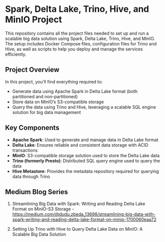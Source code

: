 # Spark, Delta Lake, Trino, Hive, and MinIO Project

This repository contains all the project files needed to set up and run a scalable big data solution using Spark, Delta Lake, Trino, Hive, and MinIO. The setup includes Docker Compose files, configuration files for Trino and Hive, as well as scripts to help you deploy and manage the services efficiently.

## Project Overview

In this project, you'll find everything required to:
- Generate data using Apache Spark in Delta Lake format (both partitioned and non-partitioned)
- Store data on MinIO’s S3-compatible storage
- Query the data using Trino and Hive, leveraging a scalable SQL engine solution for big data management

## Key Components
- **Apache Spark**: Used to generate and manage data in Delta Lake format
- **Delta Lake**: Ensures reliable and consistent data storage with ACID transactions
- **MinIO**: S3-compatible storage solution used to store the Delta Lake data
- **Trino (formerly Presto)**: Distributed SQL query engine used to query the data
- **Hive Metastore**: Provides the metadata repository required for querying data through Trino

## Medium Blog Series

1. Streamlining Big Data with Spark: Writing and Reading Delta Lake Format on MinIO-S3 Storage - https://medium.com/@dudu.zbeda_13698/streamlining-big-data-with-spark-writing-and-reading-delta-lake-format-on-minio-1700060eaa72

2. Setting Up Trino with Hive to Query Delta Lake Data on MinIO: A Scalable Big Data Solution
